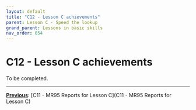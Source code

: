 ```yaml
---
layout: default
title: "C12 - Lesson C achievements"
parent: Lesson C - Speed the lookup
grand_parent: Lessons in basic skills
nav_order: 054
---
```


# C12 - Lesson C achievements

To be completed.  



---
**<u>Previous</u>**: [C11 - MR95 Reports for Lesson C](C11 - MR95 Reports for Lesson C)  
